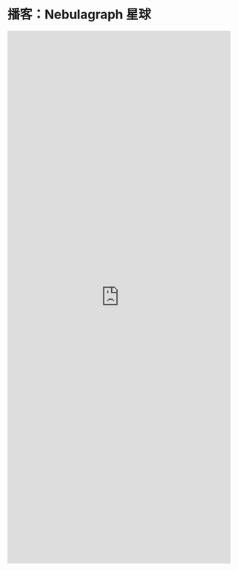 # 播客：Nebulagraph 星球


<iframe
  src="https://nebula-podcast-cn.siwei.io/"
  height="1200"
  style="width:100%;border:none;"
></iframe>

